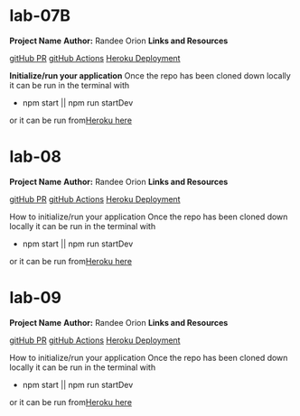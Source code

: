 # lab-07B
**Project Name**
**Author:** Randee Orion
**Links and Resources**

[gitHub PR](https://github.com/randee-401-advanced-javascript/lab-07B/pull/1)
[gitHub Actions](https://github.com/randee-401-advanced-javascript/lab-07B/tree/master/.github/workflows)
[Heroku Deployment](https://lab07-09.herokuapp.com/)



**Initialize/run your application**
Once the repo has been cloned down locally it can be run in the terminal with 
- npm start || npm run startDev

or it can be run from[Heroku here](https://lab07-09.herokuapp.com/)



# lab-08
**Project Name**
**Author:** Randee Orion
**Links and Resources**

[gitHub PR](https://github.com/randee-401-advanced-javascript/lab-07B/pull/2)
[gitHub Actions](https://github.com/randee-401-advanced-javascript/lab-07B/tree/master/.github/workflows)
[Heroku Deployment](https://lab07-09.herokuapp.com/)



How to initialize/run your application
Once the repo has been cloned down locally it can be run in the terminal with 
- npm start || npm run startDev

or it can be run from[Heroku here](https://lab07-09.herokuapp.com/)



# lab-09
**Project Name**
**Author:** Randee Orion
**Links and Resources**

[gitHub PR](https://github.com/randee-401-advanced-javascript/lab-07B/pull/3)
[gitHub Actions](https://github.com/randee-401-advanced-javascript/lab-07B/tree/master/.github/workflows)
[Heroku Deployment](https://lab07-09.herokuapp.com/)



How to initialize/run your application
Once the repo has been cloned down locally it can be run in the terminal with 
- npm start || npm run startDev

or it can be run from[Heroku here](https://lab07-09.herokuapp.com/)
